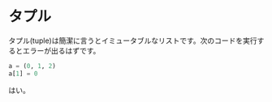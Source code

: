 # タプル
タプル(tuple)は簡潔に言うとイミュータブルなリストです。次のコードを実行するとエラーが出るはずです。

```python
a = (0, 1, 2)
a[1] = 0
```

はい。
